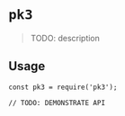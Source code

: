 # `pk3`

> TODO: description

## Usage

```
const pk3 = require('pk3');

// TODO: DEMONSTRATE API
```
